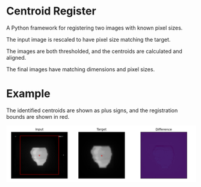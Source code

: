 # Centroid Register

A Python framework for registering two images with known pixel sizes.

The input image is rescaled to have pixel size matching the target.

The images are both thresholded, and the centroids are calculated and aligned.

The final images have matching dimensions and pixel sizes. 

# Example

The identified centroids are shown as plus signs, and the registration bounds are shown in red.

![example output](./example_result.jpg)

